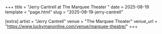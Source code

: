 +++
title = "Jerry Cantrell at The Marquee Theater "
date = 2025-08-19
template = "page.html"
slug = "2025-08-19-jerry-cantrell"

[extra]
artist = "Jerry Cantrell"
venue = "The Marquee Theater"
venue_url = "https://www.luckymanonline.com/venue/marquee-theatre/"
+++
